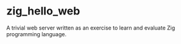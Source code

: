 # zig_hello_web
A trivial web server written as an exercise to learn and evaluate Zig programming language.
